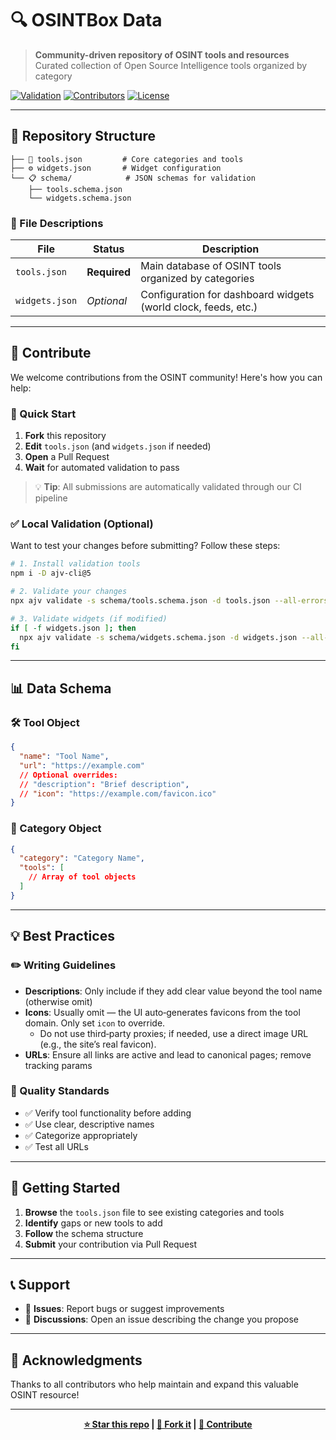 # 🔍 OSINTBox Data

> **Community-driven repository of OSINT tools and resources**  
> Curated collection of Open Source Intelligence tools organized by category

[![Validation](https://img.shields.io/badge/validation-passing-brightgreen)](https://github.com/vixkram/OSINTBox-data/actions)
[![Contributors](https://img.shields.io/badge/contributors-welcome-blue)](#-contribute)
[![License](https://img.shields.io/badge/license-MIT-green)](LICENSE)

---

## 📁 Repository Structure

```
├── 📄 tools.json         # Core categories and tools 
├── ⚙️ widgets.json       # Widget configuration 
└── 📋 schema/            # JSON schemas for validation
    ├── tools.schema.json
    └── widgets.schema.json
```

### 🔧 File Descriptions

| File | Status | Description |
|------|--------|-------------|
| `tools.json` | **Required** | Main database of OSINT tools organized by categories |
| `widgets.json` | *Optional* | Configuration for dashboard widgets (world clock, feeds, etc.) |

---

## 🤝 Contribute

We welcome contributions from the OSINT community! Here's how you can help:

### 📝 Quick Start
1. **Fork** this repository
2. **Edit** `tools.json` (and `widgets.json` if needed)
3. **Open** a Pull Request
4. **Wait** for automated validation to pass

> 💡 **Tip**: All submissions are automatically validated through our CI pipeline

### ✅ Local Validation (Optional)

Want to test your changes before submitting? Follow these steps:

```bash
# 1. Install validation tools
npm i -D ajv-cli@5

# 2. Validate your changes
npx ajv validate -s schema/tools.schema.json -d tools.json --all-errors

# 3. Validate widgets (if modified)
if [ -f widgets.json ]; then 
  npx ajv validate -s schema/widgets.schema.json -d widgets.json --all-errors
fi
```

---

## 📊 Data Schema

### 🛠️ Tool Object
```json
{
  "name": "Tool Name",
  "url": "https://example.com"
  // Optional overrides:
  // "description": "Brief description",
  // "icon": "https://example.com/favicon.ico"
}
```

### 📂 Category Object
```json
{
  "category": "Category Name",
  "tools": [
    // Array of tool objects
  ]
}
```

---

## 💡 Best Practices

### ✏️ Writing Guidelines
- **Descriptions**: Only include if they add clear value beyond the tool name (otherwise omit)
- **Icons**: Usually omit — the UI auto‑generates favicons from the tool domain. Only set `icon` to override.
  - Do not use third‑party proxies; if needed, use a direct image URL (e.g., the site’s real favicon).
- **URLs**: Ensure all links are active and lead to canonical pages; remove tracking params

### 🎯 Quality Standards
- ✅ Verify tool functionality before adding
- ✅ Use clear, descriptive names
- ✅ Categorize appropriately
- ✅ Test all URLs

---

## 🚀 Getting Started

1. **Browse** the `tools.json` file to see existing categories and tools
2. **Identify** gaps or new tools to add
3. **Follow** the schema structure
4. **Submit** your contribution via Pull Request

---

## 📞 Support

- 🐛 **Issues**: Report bugs or suggest improvements
- 💬 **Discussions**: Open an issue describing the change you propose

---

## 🙏 Acknowledgments

Thanks to all contributors who help maintain and expand this valuable OSINT resource!

---

<div align="center">

**[⭐ Star this repo](https://github.com/vixkram/OSINTBox-data) | [🍴 Fork it](https://github.com/vixkram/OSINTBox-data/fork) | [📝 Contribute](#-contribute)**

</div>
